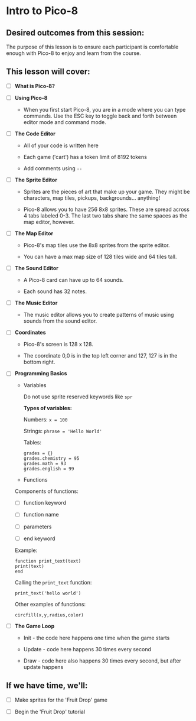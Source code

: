 # Intro to Pico-8

## Desired outcomes from this session:

The purpose of this lesson is to ensure each participant is comfortable enough with Pico-8 to enjoy and learn from the course. 

## This lesson will cover:

- [ ] **What is Pico-8?**

- [ ] **Using Pico-8**

	- When you first start Pico-8, you are in a mode where you can type commands. Use the ESC key to toggle back and forth between editor mode and command mode. 

- [ ] **The Code Editor**

	- All of your code is written here

	- Each game ('cart') has a token limit of 8192 tokens

	- Add comments using `--`

- [ ] **The Sprite Editor**

	- Sprites are the pieces of art that make up your game. They might be characters, map tiles, pickups, backgrounds... anything!

	- Pico-8 allows you to have 256 8x8 sprites. These are spread across 4 tabs labeled 0-3. The last two tabs share the same spaces as the map editor, however. 

- [ ] **The Map Editor**

	- Pico-8's map tiles use the 8x8 sprites from the sprite editor.

	- You can have a max map size of 128 tiles wide and 64 tiles tall. 

- [ ] **The Sound Editor**

	- A Pico-8 card can have up to 64 sounds. 

	- Each sound has 32 notes.

- [ ] **The Music Editor**

	- The music editor allows you to create patterns of music using sounds from the sound editor. 

- [ ] **Coordinates**

	- Pico-8's screen is 128 x 128.

	- The coordinate 0,0 is in the top left corner and 127, 127 is in the bottom right.

- [ ] **Programming Basics**

	- Variables
		
		Do not use sprite reserved keywords like `spr`

		**Types of variables:**

		Numbers: 
		`x = 100`

		Strings: 
		`phrase = 'Hello World'`
		
		Tables: 

		```
		grades = {}
		grades.chemistry = 95
		grades.math = 93
		grades.english = 99
		```

	- Functions
	
	Components of functions:
	- [ ] function keyword
	- [ ] function name
	- [ ] parameters
	- [ ] end keyword


	Example:

	```
	function print_text(text)
	print(text)
	end
	```
	Calling the `print_text` function:

	`print_text('hello world')`


	Other examples of functions:
	
	`circfill(x,y,radius,color)`

- [ ] **The Game Loop**

	- Init - the code here happens one time when the game starts

	- Update - code here happens 30 times every second

	- Draw - code here also happens 30 times every second, but after update happens

## If we have time, we'll:

- [ ] Make sprites for the 'Fruit Drop' game

- [ ] Begin the 'Fruit Drop' tutorial

